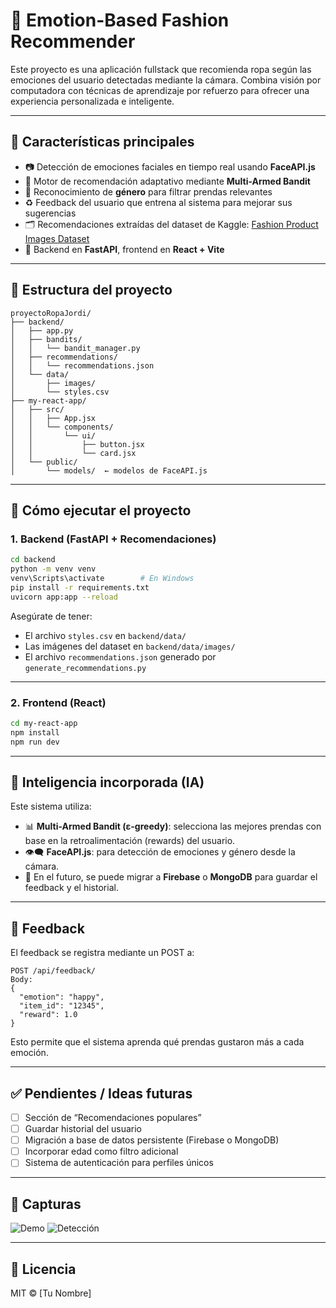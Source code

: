 # 👕 Emotion-Based Fashion Recommender

Este proyecto es una aplicación fullstack que recomienda ropa según las emociones del usuario detectadas mediante la cámara. Combina visión por computadora con técnicas de aprendizaje por refuerzo para ofrecer una experiencia personalizada e inteligente.

---

## 🎯 Características principales

- 📷 Detección de emociones faciales en tiempo real usando **FaceAPI.js**
- 🧠 Motor de recomendación adaptativo mediante **Multi-Armed Bandit**
- 👦 Reconocimiento de **género** para filtrar prendas relevantes
- ♻️ Feedback del usuario que entrena al sistema para mejorar sus sugerencias
- 🗂️ Recomendaciones extraídas del dataset de Kaggle: [Fashion Product Images Dataset](https://www.kaggle.com/datasets/paramaggarwal/fashion-product-images-dataset)
- 🔄 Backend en **FastAPI**, frontend en **React + Vite**

---

## 📁 Estructura del proyecto

```
proyectoRopaJordi/
├── backend/
│   ├── app.py
│   ├── bandits/
│   │   └── bandit_manager.py
│   ├── recommendations/
│   │   └── recommendations.json
│   └── data/
│       ├── images/
│       └── styles.csv
├── my-react-app/
│   ├── src/
│   │   ├── App.jsx
│   │   └── components/
│   │       └── ui/
│   │           ├── button.jsx
│   │           └── card.jsx
│   └── public/
│       └── models/  ← modelos de FaceAPI.js
```

---

## 🚀 Cómo ejecutar el proyecto

### 1. Backend (FastAPI + Recomendaciones)

```bash
cd backend
python -m venv venv
venv\Scripts\activate        # En Windows
pip install -r requirements.txt
uvicorn app:app --reload
```

Asegúrate de tener:
- El archivo `styles.csv` en `backend/data/`
- Las imágenes del dataset en `backend/data/images/`
- El archivo `recommendations.json` generado por `generate_recommendations.py`

---

### 2. Frontend (React)

```bash
cd my-react-app
npm install
npm run dev
```

---

## 🧠 Inteligencia incorporada (IA)

Este sistema utiliza:

- 📊 **Multi-Armed Bandit (ε-greedy)**: selecciona las mejores prendas con base en la retroalimentación (rewards) del usuario.
- 👁️‍🗨️ **FaceAPI.js**: para detección de emociones y género desde la cámara.
- 🧠 En el futuro, se puede migrar a **Firebase** o **MongoDB** para guardar el feedback y el historial.

---

## 📝 Feedback

El feedback se registra mediante un POST a:

```
POST /api/feedback/
Body:
{
  "emotion": "happy",
  "item_id": "12345",
  "reward": 1.0
}
```

Esto permite que el sistema aprenda qué prendas gustaron más a cada emoción.

---

## ✅ Pendientes / Ideas futuras

- [ ] Sección de “Recomendaciones populares”
- [ ] Guardar historial del usuario
- [ ] Migración a base de datos persistente (Firebase o MongoDB)
- [ ] Incorporar edad como filtro adicional
- [ ] Sistema de autenticación para perfiles únicos

---

## 📸 Capturas

![Demo](demo_1.png)
![Detección](demo_2.png)

---

## 📄 Licencia

MIT © [Tu Nombre]
